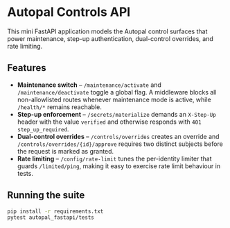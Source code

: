 # Autopal Controls API

This mini FastAPI application models the Autopal control surfaces that power
maintenance, step-up authentication, dual-control overrides, and rate limiting.

## Features

* **Maintenance switch** – `/maintenance/activate` and `/maintenance/deactivate`
  toggle a global flag. A middleware blocks all non-allowlisted routes whenever
  maintenance mode is active, while `/health/*` remains reachable.
* **Step-up enforcement** – `/secrets/materialize` demands an `X-Step-Up`
  header with the value `verified` and otherwise responds with
  `401 step_up_required`.
* **Dual-control overrides** – `/controls/overrides` creates an override and
  `/controls/overrides/{id}/approve` requires two distinct subjects before the
  request is marked as granted.
* **Rate limiting** – `/config/rate-limit` tunes the per-identity limiter that
  guards `/limited/ping`, making it easy to exercise rate limit behaviour in
  tests.

## Running the suite

```bash
pip install -r requirements.txt
pytest autopal_fastapi/tests
```
